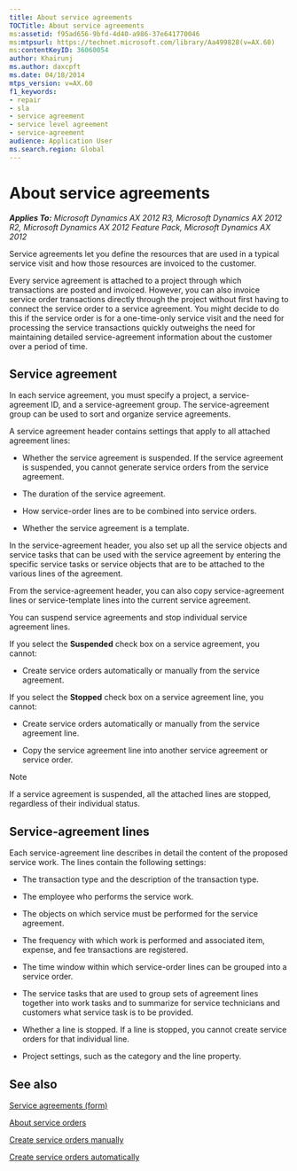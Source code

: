 ```yaml
---
title: About service agreements
TOCTitle: About service agreements
ms:assetid: f95ad656-9bfd-4d40-a986-37e641770046
ms:mtpsurl: https://technet.microsoft.com/library/Aa499828(v=AX.60)
ms:contentKeyID: 36060054
author: Khairunj
ms.author: daxcpft
ms.date: 04/18/2014
mtps_version: v=AX.60
f1_keywords:
- repair
- sla
- service agreement
- service level agreement
- service-agreement
audience: Application User
ms.search.region: Global
---
```


# About service agreements 


_**Applies To:** Microsoft Dynamics AX 2012 R3, Microsoft Dynamics AX 2012 R2, Microsoft Dynamics AX 2012 Feature Pack, Microsoft Dynamics AX 2012_

Service agreements let you define the resources that are used in a typical service visit and how those resources are invoiced to the customer.

Every service agreement is attached to a project through which transactions are posted and invoiced. However, you can also invoice service order transactions directly through the project without first having to connect the service order to a service agreement. You might decide to do this if the service order is for a one-time-only service visit and the need for processing the service transactions quickly outweighs the need for maintaining detailed service-agreement information about the customer over a period of time.

## Service agreement

In each service agreement, you must specify a project, a service-agreement ID, and a service-agreement group. The service-agreement group can be used to sort and organize service agreements.

A service agreement header contains settings that apply to all attached agreement lines:

  - Whether the service agreement is suspended. If the service agreement is suspended, you cannot generate service orders from the service agreement.

  - The duration of the service agreement.

  - How service-order lines are to be combined into service orders.

  - Whether the service agreement is a template.

In the service-agreement header, you also set up all the service objects and service tasks that can be used with the service agreement by entering the specific service tasks or service objects that are to be attached to the various lines of the agreement.

From the service-agreement header, you can also copy service-agreement lines or service-template lines into the current service agreement.

You can suspend service agreements and stop individual service agreement lines.

If you select the **Suspended** check box on a service agreement, you cannot:

  - Create service orders automatically or manually from the service agreement.

If you select the **Stopped** check box on a service agreement line, you cannot:

  - Create service orders automatically or manually from the service agreement line.

  - Copy the service agreement line into another service agreement or service order.


> [!NOTE]
> <P>If a service agreement is suspended, all the attached lines are stopped, regardless of their individual status.</P>



## Service-agreement lines

Each service-agreement line describes in detail the content of the proposed service work. The lines contain the following settings:

  - The transaction type and the description of the transaction type.

  - The employee who performs the service work.

  - The objects on which service must be performed for the service agreement.

  - The frequency with which work is performed and associated item, expense, and fee transactions are registered.

  - The time window within which service-order lines can be grouped into a service order.

  - The service tasks that are used to group sets of agreement lines together into work tasks and to summarize for service technicians and customers what service task is to be provided.

  - Whether a line is stopped. If a line is stopped, you cannot create service orders for that individual line.

  - Project settings, such as the category and the line property.

## See also

[Service agreements (form)](https://technet.microsoft.com/library/aa617823\(v=ax.60\))

[About service orders](about-service-orders.md)

[Create service orders manually](create-service-orders-manually.md)

[Create service orders automatically](create-service-orders-automatically.md)

  


